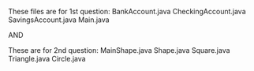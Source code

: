 These files are for 1st question:
BankAccount.java
CheckingAccount.java
SavingsAccount.java
Main.java

AND 

These are for 2nd question:
MainShape.java
Shape.java
Square.java
Triangle.java
Circle.java
